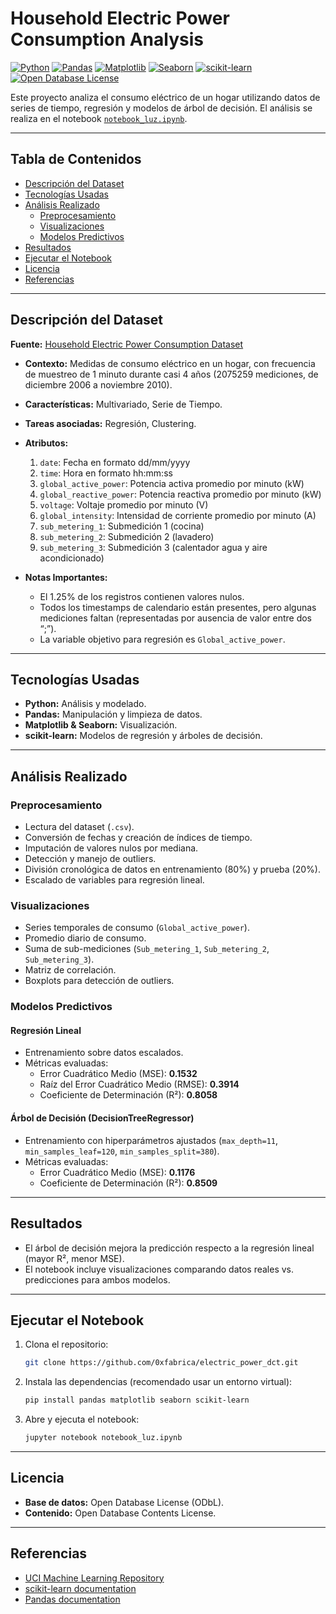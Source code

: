 # Household Electric Power Consumption Analysis

[![Python](https://img.shields.io/badge/Python-3.12-blue?logo=python&logoColor=white)](https://www.python.org/)
[![Pandas](https://img.shields.io/badge/Pandas-Data%20Analysis-yellow?logo=pandas&logoColor=black)](https://pandas.pydata.org/)
[![Matplotlib](https://img.shields.io/badge/Matplotlib-Visualization-orange?logo=matplotlib&logoColor=white)](https://matplotlib.org/)
[![Seaborn](https://img.shields.io/badge/Seaborn-Visualization-blue?logo=seaborn&logoColor=white)](https://seaborn.pydata.org/)
[![scikit-learn](https://img.shields.io/badge/scikit--learn-ML-orange?logo=scikit-learn&logoColor=white)](https://scikit-learn.org/)
[![Open Database License](https://img.shields.io/badge/License-ODbL-green)](https://opendatacommons.org/licenses/odbl/)

Este proyecto analiza el consumo eléctrico de un hogar utilizando datos de series de tiempo, regresión y modelos de árbol de decisión. El análisis se realiza en el notebook [`notebook_luz.ipynb`](notebook_luz.ipynb).

---

## Tabla de Contenidos

- [Descripción del Dataset](#descripción-del-dataset)
- [Tecnologías Usadas](#tecnologías-usadas)
- [Análisis Realizado](#análisis-realizado)
  - [Preprocesamiento](#preprocesamiento)
  - [Visualizaciones](#visualizaciones)
  - [Modelos Predictivos](#modelos-predictivos)
- [Resultados](#resultados)
- [Ejecutar el Notebook](#ejecutar-el-notebook)
- [Licencia](#licencia)
- [Referencias](#referencias)

---

## Descripción del Dataset

**Fuente:** [Household Electric Power Consumption Dataset](https://archive.ics.uci.edu/ml/datasets/individual+household+electric+power+consumption)

- **Contexto:** Medidas de consumo eléctrico en un hogar, con frecuencia de muestreo de 1 minuto durante casi 4 años (2075259 mediciones, de diciembre 2006 a noviembre 2010).
- **Características:** Multivariado, Serie de Tiempo.
- **Tareas asociadas:** Regresión, Clustering.
- **Atributos:**
  1. `date`: Fecha en formato dd/mm/yyyy
  2. `time`: Hora en formato hh:mm:ss
  3. `global_active_power`: Potencia activa promedio por minuto (kW)
  4. `global_reactive_power`: Potencia reactiva promedio por minuto (kW)
  5. `voltage`: Voltaje promedio por minuto (V)
  6. `global_intensity`: Intensidad de corriente promedio por minuto (A)
  7. `sub_metering_1`: Submedición 1 (cocina)
  8. `sub_metering_2`: Submedición 2 (lavadero)
  9. `sub_metering_3`: Submedición 3 (calentador agua y aire acondicionado)

- **Notas Importantes:**
  - El 1.25% de los registros contienen valores nulos.
  - Todos los timestamps de calendario están presentes, pero algunas mediciones faltan (representadas por ausencia de valor entre dos “;”).
  - La variable objetivo para regresión es `Global_active_power`.

---

## Tecnologías Usadas

- **Python:** Análisis y modelado.
- **Pandas:** Manipulación y limpieza de datos.
- **Matplotlib & Seaborn:** Visualización.
- **scikit-learn:** Modelos de regresión y árboles de decisión.

---

## Análisis Realizado

### Preprocesamiento

- Lectura del dataset (`.csv`).
- Conversión de fechas y creación de índices de tiempo.
- Imputación de valores nulos por mediana.
- Detección y manejo de outliers.
- División cronológica de datos en entrenamiento (80%) y prueba (20%).
- Escalado de variables para regresión lineal.

### Visualizaciones

- Series temporales de consumo (`Global_active_power`).
- Promedio diario de consumo.
- Suma de sub-mediciones (`Sub_metering_1`, `Sub_metering_2`, `Sub_metering_3`).
- Matriz de correlación.
- Boxplots para detección de outliers.

### Modelos Predictivos

#### Regresión Lineal

- Entrenamiento sobre datos escalados.
- Métricas evaluadas:
  - Error Cuadrático Medio (MSE): **0.1532**
  - Raíz del Error Cuadrático Medio (RMSE): **0.3914**
  - Coeficiente de Determinación (R²): **0.8058**

#### Árbol de Decisión (DecisionTreeRegressor)

- Entrenamiento con hiperparámetros ajustados (`max_depth=11`, `min_samples_leaf=120`, `min_samples_split=380`).
- Métricas evaluadas:
  - Error Cuadrático Medio (MSE): **0.1176**
  - Coeficiente de Determinación (R²): **0.8509**

---

## Resultados

- El árbol de decisión mejora la predicción respecto a la regresión lineal (mayor R², menor MSE).
- El notebook incluye visualizaciones comparando datos reales vs. predicciones para ambos modelos.

---

## Ejecutar el Notebook

1. Clona el repositorio:
   ```bash
   git clone https://github.com/0xfabrica/electric_power_dct.git
   ```
2. Instala las dependencias (recomendado usar un entorno virtual):
   ```bash
   pip install pandas matplotlib seaborn scikit-learn
   ```
3. Abre y ejecuta el notebook:
   ```bash
   jupyter notebook notebook_luz.ipynb
   ```

---

## Licencia

- **Base de datos:** Open Database License (ODbL).
- **Contenido:** Open Database Contents License.

---

## Referencias

- [UCI Machine Learning Repository](https://archive.ics.uci.edu/ml/datasets/individual+household+electric+power+consumption)
- [scikit-learn documentation](https://scikit-learn.org/)
- [Pandas documentation](https://pandas.pydata.org/)
